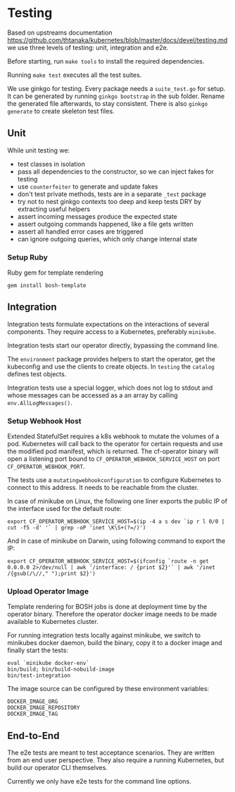# Testing

Based on upstreams documentation https://github.com/thtanaka/kubernetes/blob/master/docs/devel/testing.md we use three levels of testing: unit, integration and e2e.

Before starting, run `make tools` to install the required dependencies.

Running `make test` executes all the test suites.

We use ginkgo for testing. Every package needs a `suite_test.go` for setup. It can be generated by running `ginkgo bootstrap` in the sub folder. Rename the generated file afterwards, to stay consistent.
There is also `ginkgo generate` to create skeleton test files.

## Unit

While unit testing we:

* test classes in isolation
* pass all dependencies to the constructor, so we can inject fakes for testing
* use `counterfeiter` to generate and update fakes
* don't test private methods, tests are in a separate `_test` package
* try not to nest ginkgo contexts too deep and keep tests DRY by extracting useful helpers
* assert incoming messages produce the expected state
* assert outgoing commands happened, like a file gets written
* assert all handled error cases are triggered
* can ignore outgoing queries, which only change internal state


### Setup Ruby

Ruby gem for template rendering

    gem install bosh-template

## Integration

Integration tests formulate expectations on the interactions of several components.
They require access to a Kubernetes, preferably `minikube`.

Integration tests start our operator directly, bypassing the command line.

The `environment` package provides helpers to start the operator, get the kubeconfig and use the clients to create objects.
In `testing` the `catalog` defines test objects.

Integration tests use a special logger, which does not log to stdout and whose messages can be accessed as a an array by calling `env.AllLogMessages()`.

### Setup Webhook Host

Extended StatefulSet requires a k8s webhook to mutate the volumes of a pod.
Kubernetes will call back to the operator for certain requests and use the
modified pod manifest, which is returned.  The cf-operator binary will open a
listening port bound to `CF_OPERATOR_WEBHOOK_SERVICE_HOST` on port
`CF_OPERATOR_WEBHOOK_PORT`.

The tests use a `mutatingwebhookconfiguration` to configure Kubernetes to
connect to this address.  It needs to be reachable from the cluster.

In case of minikube on Linux, the following one liner exports the public IP of
the interface used for the default route:

    export CF_OPERATOR_WEBHOOK_SERVICE_HOST=$(ip -4 a s dev `ip r l 0/0 | cut -f5 -d' '` | grep -oP 'inet \K\S+(?=/)')

And in case of minikube on Darwin, using following command to export the IP:

    export CF_OPERATOR_WEBHOOK_SERVICE_HOST=$(ifconfig `route -n get 0.0.0.0 2>/dev/null | awk '/interface: / {print $2}'` | awk '/inet /{gsub(/\//," ");print $2}')

### Upload Operator Image

Template rendering for BOSH jobs is done at deployment time by the operator
binary. Therefore the operator docker image needs to be made available to
Kubernetes cluster.

For running integration tests locally against minikube, we switch to minikubes
docker daemon, build the binary, copy it to a docker image and finally start
the tests:

    eval `minikube docker-env`
    bin/build; bin/build-nobuild-image
    bin/test-integration

The image source can be configured by these environment variables:

    DOCKER_IMAGE_ORG
    DOCKER_IMAGE_REPOSITORY
    DOCKER_IMAGE_TAG

## End-to-End

The e2e tests are meant to test acceptance scenarios. They are written from an end user perspective. They also require a running Kubernetes, but build our operator CLI themselves.

Currently we only have e2e tests for the command line options.
